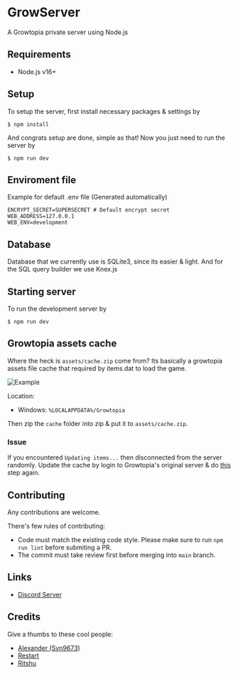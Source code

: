 # GrowServer

A Growtopia private server using Node.js

## Requirements

- Node.js v16+

## Setup

To setup the server, first install necessary packages & settings by

```
$ npm install
```

And congrats setup are done, simple as that!
Now you just need to run the server by

```
$ npm run dev
```

## Enviroment file

Example for default .env file (Generated automatically)

```
ENCRYPT_SECRET=SUPERSECRET # Default encrypt secret
WEB_ADDRESS=127.0.0.1
WEB_ENV=development
```

## Database

Database that we currently use is SQLite3, since its easier & light.
And for the SQL query builder we use Knex.js

## Starting server

To run the development server by

```
$ npm run dev
```

## Growtopia assets cache

Where the heck is `assets/cache.zip` come from? Its basically a growtopia assets file cache that required by items.dat to load the game.

![Example](/assets/ignore/updating_items.png)

Location:

- Windows: `%LOCALAPPDATA%/Growtopia`

Then zip the `cache` folder into zip & put it to `assets/cache.zip`.

### Issue

If you encountered `Updating items...` then disconnected from the server randomly. Update the cache by login to Growtopia's original server & do [this](#growtopia-assets-cache) step again.


## Contributing
Any contributions are welcome.

There's few rules of contributing:
- Code must match the existing code style. Please make sure to run `npm run lint` before submiting a PR.
- The commit must take review first before merging into `main` branch.


## Links

- [Discord Server](https://discord.gg/sGrxfKZY5t)

## Credits

Give a thumbs to these cool people:

- [Alexander (Syn9673)](https://github.com/Syn9673)
- [Restart](https://github.com/iRestartz)
- [Ritshu](https://github.com/Ritshu)
